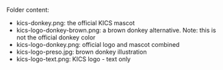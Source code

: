 Folder content:
* kics-donkey.png: the official KICS mascot <br>
* kics-logo-donkey-brown.png: a brown donkey alternative. Note: this is not the official donkey color <br> 
* kics-logo-donkey.png: official logo and mascot combined <br>
* kics-logo-preso.jpg: brown donkey illustration <br>
* kics-logo-text.png: KICS logo - text only
